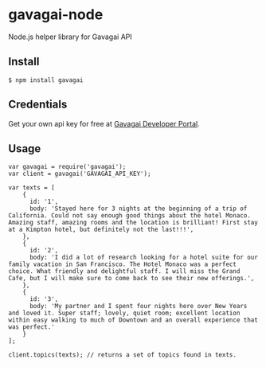 # gavagai-node

Node.js helper library for Gavagai API

## Install

    $ npm install gavagai

## Credentials

Get your own api key for free at [Gavagai Developer Portal](https://developer.gavagai.se).

## Usage

    var gavagai = require('gavagai');
    var client = gavagai('GAVAGAI_API_KEY');

    var texts = [
        {
          id: '1',
          body: 'Stayed here for 3 nights at the beginning of a trip of California. Could not say enough good things about the hotel Monaco. Amazing staff, amazing rooms and the location is brilliant! First stay at a Kimpton hotel, but definitely not the last!!!',
        },
        {
          id: '2',
          body: 'I did a lot of research looking for a hotel suite for our family vacation in San Francisco. The Hotel Monaco was a perfect choice. What friendly and delightful staff. I will miss the Grand Cafe, but I will make sure to come back to see their new offerings.',
        },
        {
          id: '3',
          body: 'My partner and I spent four nights here over New Years and loved it. Super staff; lovely, quiet room; excellent location within easy walking to much of Downtown and an overall experience that was perfect.'
        }
    ];

    client.topics(texts); // returns a set of topics found in texts.

